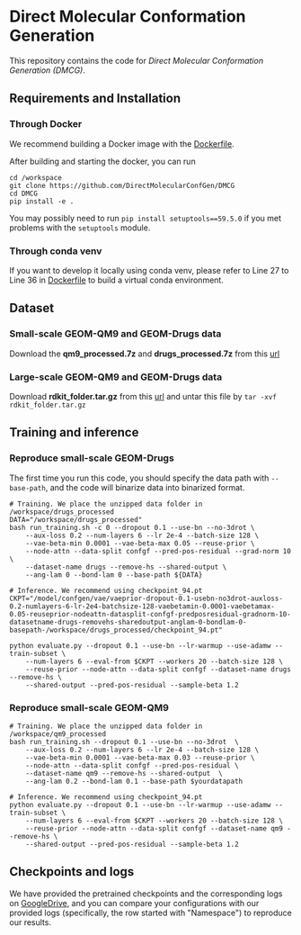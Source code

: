# Direct Molecular Conformation Generation 
This repository contains the code for *Direct Molecular Conformation Generation (DMCG)*.

## Requirements and Installation

### Through Docker

We recommend building a Docker image with the [Dockerfile](Dockerfile).

After building and starting the docker, you can run

```shell
cd /workspace
git clone https://github.com/DirectMolecularConfGen/DMCG
cd DMCG
pip install -e .
```

You may possibly need to run `pip install setuptools==59.5.0` if you met problems with the `setuptools` module.

### Through conda venv
If you want to develop it locally using conda venv, please refer to Line 27 to Line 36 in [Dockerfile](Dockerfile) to build a virtual conda environment.

## Dataset 

### Small-scale GEOM-QM9 and GEOM-Drugs data
Download the **qm9_processed.7z** and **drugs_processed.7z** from this [url](https://drive.google.com/drive/folders/10dWaj5lyMY0VY4Zl0zDPCa69cuQUGb-6)


### Large-scale GEOM-QM9 and GEOM-Drugs data
Download **rdkit_folder.tar.gz** from this [url](https://dataverse.harvard.edu/dataset.xhtml?persistentId=doi:10.7910/DVN/JNGTDF) and untar this file by `tar -xvf rdkit_folder.tar.gz`


## Training and inference


### Reproduce small-scale GEOM-Drugs
The first time you run this code, you should specify the data path with `--base-path`, and the code will binarize data into binarized format.
```shell
# Training. We place the unzipped data folder in /workspace/drugs_processed
DATA="/workspace/drugs_processed"
bash run_training.sh -c 0 --dropout 0.1 --use-bn --no-3drot \
    --aux-loss 0.2 --num-layers 6 --lr 2e-4 --batch-size 128 \
    --vae-beta-min 0.0001 --vae-beta-max 0.05 --reuse-prior \
    --node-attn --data-split confgf --pred-pos-residual --grad-norm 10 \
    --dataset-name drugs --remove-hs --shared-output \
    --ang-lam 0 --bond-lam 0 --base-path ${DATA}

# Inference. We recommend using checkpoint_94.pt
CKPT="/model/confgen/vae/vaeprior-dropout-0.1-usebn-no3drot-auxloss-0.2-numlayers-6-lr-2e4-batchsize-128-vaebetamin-0.0001-vaebetamax-0.05-reuseprior-nodeattn-datasplit-confgf-predposresidual-gradnorm-10-datasetname-drugs-removehs-sharedoutput-anglam-0-bondlam-0-basepath-/workspace/drugs_processed/checkpoint_94.pt"

python evaluate.py --dropout 0.1 --use-bn --lr-warmup --use-adamw --train-subset \
    --num-layers 6 --eval-from $CKPT --workers 20 --batch-size 128 \
    --reuse-prior --node-attn --data-split confgf --dataset-name drugs --remove-hs \
    --shared-output --pred-pos-residual --sample-beta 1.2
```

### Reproduce small-scale GEOM-QM9

```shell
# Training. We place the unzipped data folder in /workspace/qm9_processed
bash run_training.sh --dropout 0.1 --use-bn --no-3drot  \
    --aux-loss 0.2 --num-layers 6 --lr 2e-4 --batch-size 128 \
    --vae-beta-min 0.0001 --vae-beta-max 0.03 --reuse-prior \
    --node-attn --data-split confgf --pred-pos-residual \
    --dataset-name qm9 --remove-hs --shared-output  \
    --ang-lam 0.2 --bond-lam 0.1 --base-path $yourdatapath

# Inference. We recommend using checkpoint_94.pt
python evaluate.py --dropout 0.1 --use-bn --lr-warmup --use-adamw --train-subset \
    --num-layers 6 --eval-from $CKPT --workers 20 --batch-size 128 \
    --reuse-prior --node-attn --data-split confgf --dataset-name qm9 --remove-hs \
    --shared-output --pred-pos-residual --sample-beta 1.2
```

## Checkpoints and logs
We have provided the pretrained checkpoints and the corresponding logs on [GoogleDrive](https://drive.google.com/drive/folders/1PwXdDLZNSS8bc-kf3Xudd1Q6NySZojML?usp=sharing), and you can compare your configurations with our provided logs (specifically, the row started with "Namespace") to reproduce our results.
